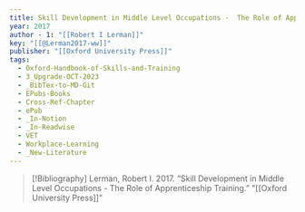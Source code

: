 ```yaml
---
title: Skill Development in Middle Level Occupations -  The Role of Apprenticeship Training
year: 2017
author - 1: "[[Robert I Lerman]]"
key: "[[@Lerman2017-ww]]"
publisher: "[[Oxford University Press]]"
tags:
  - Oxford-Handbook-of-Skills-and-Training
  - 3_Upgrade-OCT-2023
  - _BibTex-to-MD-Git
  - EPubs-Books
  - Cross-Ref-Chapter
  - ePub
  - _In-Notion
  - _In-Readwise
  - VET
  - Workplace-Learning
  - _New-Literature
---
```


> [!Bibliography]
> Lerman, Robert I. 2017. “Skill Development in Middle Level Occupations -  The Role of Apprenticeship Training.” "[[Oxford University Press]]"